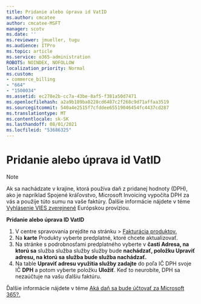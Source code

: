 ```yaml
---
title: Pridanie alebo úprava id VatID
ms.author: cmcatee
author: cmcatee-MSFT
manager: scotv
ms.date: ''
ms.reviewer: jmueller, tugu
ms.audience: ITPro
ms.topic: article
ms.service: o365-administration
ROBOTS: NOINDEX, NOFOLLOW
localization_priority: Normal
ms.custom:
- commerce_billing
- "664"
- "1500034"
ms.assetid: ec278e2b-cc7a-43be-8af5-f381a50d7471
ms.openlocfilehash: a2a9b189ba8228cd6487c2f268c9d71affaa3519
ms.sourcegitcommit: 540a4e2515f7cfddee65519046454fc4437cd287
ms.translationtype: MT
ms.contentlocale: sk-SK
ms.lasthandoff: 08/01/2021
ms.locfileid: "53686325"
---
```

# <a name="how-to-add-or-edit-a-vatid"></a>Pridanie alebo úprava id VatID

> [!NOTE]
> Ak sa nachádzate v krajine, ktorá používa daň z pridanej hodnoty (DPH), ako je napríklad Spojené kráľovstvo, Microsoft Invoicing vypočíta DPH za vás a použije túto sumu na vaše faktúry. Ďalšie informácie nájdete v téme [Vyhlásenie VIES zverejnené](https://go.microsoft.com/fwlink/p/?LinkID=841741) Európskou províziou.

**Pridanie alebo úprava ID VatID**

1. V centre spravovania prejdite  na stránku \> [Fakturácia produktov.](https://go.microsoft.com/fwlink/p/?linkid=842054)
2. Na **karte** Produkty vyberte predplatné, ktoré chcete aktualizovať.
3. Na stránke s podrobnosťami predplatného vyberte v **časti Adresa, na ktorú sa** služba služba služby služby bude **nachádzať, položku Upraviť adresu, na ktorú sa služba bude služba nachádzať.**
4. Na table **Upraviť adresu využitia služby zadajte** do poľa IČ DPH svoje IČ **DPH** a potom vyberte položku **Uložiť**. Keď to neurobíte, DPH sa nezaúčtuje na vašu ďalšiu faktúru.

Ďalšie informácie nájdete v téme [Aká daň sa bude účtovať za Microsoft 365?.](/microsoft-365/commerce/billing-and-payments/tax-information#what-tax-will-i-be-charged)
